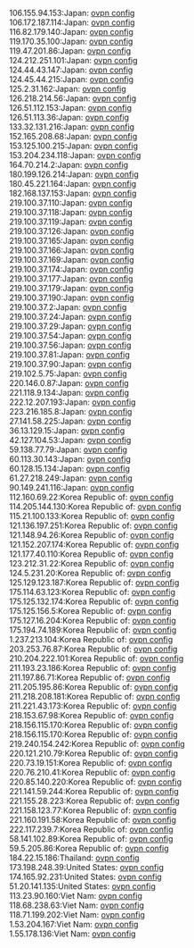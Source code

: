 106.155.94.153:Japan: [ovpn config](vpn/106_155_94_153.ovpn)  
106.172.187.114:Japan: [ovpn config](vpn/106_172_187_114.ovpn)  
116.82.179.140:Japan: [ovpn config](vpn/116_82_179_140.ovpn)  
119.170.35.100:Japan: [ovpn config](vpn/119_170_35_100.ovpn)  
119.47.201.86:Japan: [ovpn config](vpn/119_47_201_86.ovpn)  
124.212.251.101:Japan: [ovpn config](vpn/124_212_251_101.ovpn)  
124.44.43.147:Japan: [ovpn config](vpn/124_44_43_147.ovpn)  
124.45.44.215:Japan: [ovpn config](vpn/124_45_44_215.ovpn)  
125.2.31.162:Japan: [ovpn config](vpn/125_2_31_162.ovpn)  
126.218.214.56:Japan: [ovpn config](vpn/126_218_214_56.ovpn)  
126.51.112.153:Japan: [ovpn config](vpn/126_51_112_153.ovpn)  
126.51.113.36:Japan: [ovpn config](vpn/126_51_113_36.ovpn)  
133.32.131.216:Japan: [ovpn config](vpn/133_32_131_216.ovpn)  
152.165.208.68:Japan: [ovpn config](vpn/152_165_208_68.ovpn)  
153.125.100.215:Japan: [ovpn config](vpn/153_125_100_215.ovpn)  
153.204.234.118:Japan: [ovpn config](vpn/153_204_234_118.ovpn)  
164.70.214.2:Japan: [ovpn config](vpn/164_70_214_2.ovpn)  
180.199.126.214:Japan: [ovpn config](vpn/180_199_126_214.ovpn)  
180.45.221.164:Japan: [ovpn config](vpn/180_45_221_164.ovpn)  
182.168.137.153:Japan: [ovpn config](vpn/182_168_137_153.ovpn)  
219.100.37.110:Japan: [ovpn config](vpn/219_100_37_110.ovpn)  
219.100.37.118:Japan: [ovpn config](vpn/219_100_37_118.ovpn)  
219.100.37.119:Japan: [ovpn config](vpn/219_100_37_119.ovpn)  
219.100.37.126:Japan: [ovpn config](vpn/219_100_37_126.ovpn)  
219.100.37.165:Japan: [ovpn config](vpn/219_100_37_165.ovpn)  
219.100.37.166:Japan: [ovpn config](vpn/219_100_37_166.ovpn)  
219.100.37.169:Japan: [ovpn config](vpn/219_100_37_169.ovpn)  
219.100.37.174:Japan: [ovpn config](vpn/219_100_37_174.ovpn)  
219.100.37.177:Japan: [ovpn config](vpn/219_100_37_177.ovpn)  
219.100.37.179:Japan: [ovpn config](vpn/219_100_37_179.ovpn)  
219.100.37.190:Japan: [ovpn config](vpn/219_100_37_190.ovpn)  
219.100.37.2:Japan: [ovpn config](vpn/219_100_37_2.ovpn)  
219.100.37.24:Japan: [ovpn config](vpn/219_100_37_24.ovpn)  
219.100.37.29:Japan: [ovpn config](vpn/219_100_37_29.ovpn)  
219.100.37.54:Japan: [ovpn config](vpn/219_100_37_54.ovpn)  
219.100.37.56:Japan: [ovpn config](vpn/219_100_37_56.ovpn)  
219.100.37.81:Japan: [ovpn config](vpn/219_100_37_81.ovpn)  
219.100.37.90:Japan: [ovpn config](vpn/219_100_37_90.ovpn)  
219.102.5.75:Japan: [ovpn config](vpn/219_102_5_75.ovpn)  
220.146.0.87:Japan: [ovpn config](vpn/220_146_0_87.ovpn)  
221.118.9.134:Japan: [ovpn config](vpn/221_118_9_134.ovpn)  
222.12.207.193:Japan: [ovpn config](vpn/222_12_207_193.ovpn)  
223.216.185.8:Japan: [ovpn config](vpn/223_216_185_8.ovpn)  
27.141.58.225:Japan: [ovpn config](vpn/27_141_58_225.ovpn)  
36.13.129.15:Japan: [ovpn config](vpn/36_13_129_15.ovpn)  
42.127.104.53:Japan: [ovpn config](vpn/42_127_104_53.ovpn)  
59.138.77.79:Japan: [ovpn config](vpn/59_138_77_79.ovpn)  
60.113.30.143:Japan: [ovpn config](vpn/60_113_30_143.ovpn)  
60.128.15.134:Japan: [ovpn config](vpn/60_128_15_134.ovpn)  
61.27.218.249:Japan: [ovpn config](vpn/61_27_218_249.ovpn)  
90.149.241.116:Japan: [ovpn config](vpn/90_149_241_116.ovpn)  
112.160.69.22:Korea Republic of: [ovpn config](vpn/112_160_69_22.ovpn)  
114.205.144.130:Korea Republic of: [ovpn config](vpn/114_205_144_130.ovpn)  
115.21.100.133:Korea Republic of: [ovpn config](vpn/115_21_100_133.ovpn)  
121.136.197.251:Korea Republic of: [ovpn config](vpn/121_136_197_251.ovpn)  
121.148.94.26:Korea Republic of: [ovpn config](vpn/121_148_94_26.ovpn)  
121.152.207.174:Korea Republic of: [ovpn config](vpn/121_152_207_174.ovpn)  
121.177.40.110:Korea Republic of: [ovpn config](vpn/121_177_40_110.ovpn)  
123.212.31.22:Korea Republic of: [ovpn config](vpn/123_212_31_22.ovpn)  
124.5.231.20:Korea Republic of: [ovpn config](vpn/124_5_231_20.ovpn)  
125.129.123.187:Korea Republic of: [ovpn config](vpn/125_129_123_187.ovpn)  
175.114.63.123:Korea Republic of: [ovpn config](vpn/175_114_63_123.ovpn)  
175.125.132.174:Korea Republic of: [ovpn config](vpn/175_125_132_174.ovpn)  
175.125.156.5:Korea Republic of: [ovpn config](vpn/175_125_156_5.ovpn)  
175.127.16.204:Korea Republic of: [ovpn config](vpn/175_127_16_204.ovpn)  
175.194.74.189:Korea Republic of: [ovpn config](vpn/175_194_74_189.ovpn)  
1.237.213.104:Korea Republic of: [ovpn config](vpn/1_237_213_104.ovpn)  
203.253.76.87:Korea Republic of: [ovpn config](vpn/203_253_76_87.ovpn)  
210.204.222.101:Korea Republic of: [ovpn config](vpn/210_204_222_101.ovpn)  
211.193.23.186:Korea Republic of: [ovpn config](vpn/211_193_23_186.ovpn)  
211.197.86.71:Korea Republic of: [ovpn config](vpn/211_197_86_71.ovpn)  
211.205.195.86:Korea Republic of: [ovpn config](vpn/211_205_195_86.ovpn)  
211.218.208.181:Korea Republic of: [ovpn config](vpn/211_218_208_181.ovpn)  
211.221.43.173:Korea Republic of: [ovpn config](vpn/211_221_43_173.ovpn)  
218.153.67.98:Korea Republic of: [ovpn config](vpn/218_153_67_98.ovpn)  
218.156.115.170:Korea Republic of: [ovpn config](vpn/218_156_115_170.ovpn)  
218.156.115.170:Korea Republic of: [ovpn config](vpn/218_156_115_170.ovpn)  
219.240.154.242:Korea Republic of: [ovpn config](vpn/219_240_154_242.ovpn)  
220.121.210.79:Korea Republic of: [ovpn config](vpn/220_121_210_79.ovpn)  
220.73.19.151:Korea Republic of: [ovpn config](vpn/220_73_19_151.ovpn)  
220.76.210.41:Korea Republic of: [ovpn config](vpn/220_76_210_41.ovpn)  
220.85.140.220:Korea Republic of: [ovpn config](vpn/220_85_140_220.ovpn)  
221.141.59.244:Korea Republic of: [ovpn config](vpn/221_141_59_244.ovpn)  
221.155.28.223:Korea Republic of: [ovpn config](vpn/221_155_28_223.ovpn)  
221.158.123.77:Korea Republic of: [ovpn config](vpn/221_158_123_77.ovpn)  
221.160.191.58:Korea Republic of: [ovpn config](vpn/221_160_191_58.ovpn)  
222.117.239.7:Korea Republic of: [ovpn config](vpn/222_117_239_7.ovpn)  
58.141.102.89:Korea Republic of: [ovpn config](vpn/58_141_102_89.ovpn)  
59.5.205.86:Korea Republic of: [ovpn config](vpn/59_5_205_86.ovpn)  
184.22.15.186:Thailand: [ovpn config](vpn/184_22_15_186.ovpn)  
173.198.248.39:United States: [ovpn config](vpn/173_198_248_39.ovpn)  
174.165.92.231:United States: [ovpn config](vpn/174_165_92_231.ovpn)  
51.20.141.135:United States: [ovpn config](vpn/51_20_141_135.ovpn)  
113.23.90.160:Viet Nam: [ovpn config](vpn/113_23_90_160.ovpn)  
118.68.238.63:Viet Nam: [ovpn config](vpn/118_68_238_63.ovpn)  
118.71.199.202:Viet Nam: [ovpn config](vpn/118_71_199_202.ovpn)  
1.53.204.167:Viet Nam: [ovpn config](vpn/1_53_204_167.ovpn)  
1.55.178.136:Viet Nam: [ovpn config](vpn/1_55_178_136.ovpn)  
